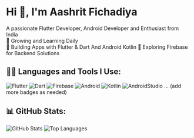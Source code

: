 # Hi 👋, I'm Aashrit Fichadiya

A passionate Flutter Developer, Android Developer and Enthusiast from India  
🌱 Growing and Learning Daily  
💖 Building Apps with Flutter & Dart And Android Kotlin
🚀 Exploring Firebase for Backend Solutions

## 👩‍💻 Languages and Tools I Use:
![Flutter](https://img.shields.io/badge/Flutter-%2302569B.svg?style=for-the-badge&logo=Flutter&logoColor=white)
![Dart](https://img.shields.io/badge/Dart-%230175C2.svg?style=for-the-badge&logo=Dart&logoColor=white)
![Firebase](https://img.shields.io/badge/Firebase-%23039BE5.svg?style=for-the-badge&logo=Firebase&logoColor=white)
![Android](https://img.shields.io/badge/iOS-000000?style=for-the-badge&logo=ios&logoColor=white)
![Kotlin](https://img.shields.io/badge/Swift-FA7343?style=for-the-badge&logo=swift&logoColor=white)
![AndroidStudio](https://img.shields.io/badge/Xcode-1575F9?style=for-the-badge&logo=xcode&logoColor=white)
... (add more badges as needed)

## 📊 GitHub Stats:
![GitHub Stats](https://github-readme-stats.vercel.app/api?username=nayanparmar&show_icons=true&theme=dark)
![Top Languages](https://github-readme-stats.vercel.app/api/top-langs/?username=nayanparmar&layout=compact&theme=dark)

